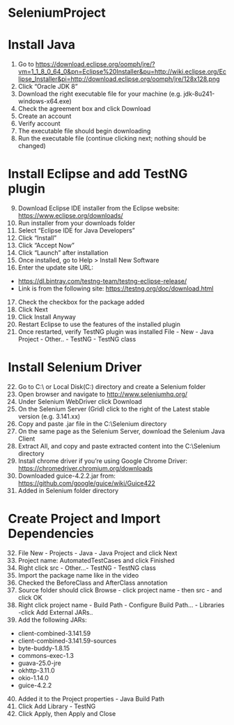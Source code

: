 # SeleniumProject
# Install Java
1. Go to https://download.eclipse.org/oomph/jre/?vm=1_1_8_0_64_0&pn=Eclipse%20Installer&pu=http://wiki.eclipse.org/Eclipse_Installer&pi=http://download.eclipse.org/oomph/jre/128x128.png
2. Click “Oracle JDK 8”
3. Download the right executable file for your machine (e.g. jdk-8u241-windows-x64.exe)
4. Check the agreement box and click Download
5. Create an account
6. Verify account
7. The executable file should begin downloading
8. Run the executable file (continue clicking next; nothing should be changed)

# Install Eclipse and add TestNG plugin
9. Download Eclipse IDE installer from the Eclipse website: https://www.eclipse.org/downloads/
10. Run installer from your downloads folder
11. Select “Eclipse IDE for Java Developers”
12. Click “Install”
13. Click “Accept Now”
14. Click “Launch” after installation
15. Once installed, go to Help > Install New Software
16. Enter the update site URL:
- https://dl.bintray.com/testng-team/testng-eclipse-release/
- Link is from the following site: https://testng.org/doc/download.html
17. Check the checkbox for the package added
18. Click Next
19. Click Install Anyway
20. Restart Eclipse to use the features of the installed plugin
21. Once restarted, verify TestNG plugin was installed File - New - Java Project - Other.. - TestNG - TestNG class

# Install Selenium Driver
22. Go to C:\ or Local Disk(C:) directory and create a Selenium folder
23. Open browser and navigate to http://www.seleniumhq.org/
24. Under Selenium WebDriver click Download
25. On the Selenium Server (Grid) click to the right of the Latest stable version (e.g. 3.141.xx)
26. Copy and paste .jar file in the C:\Selenium directory
27. On the same page as the Selenium Server, download the Selenium Java Client
28. Extract All, and copy and paste extracted content into the C:\Selenium directory
29. Install chrome driver if you’re using Google Chrome Driver: https://chromedriver.chromium.org/downloads
30. Downloaded guice-4.2.2.jar from: https://github.com/google/guice/wiki/Guice422
31. Added in Selenium folder directory

# Create Project and Import Dependencies
32. File New - Projects - Java - Java Project and click Next
33. Project name: AutomatedTestCases and click Finished
34. Right click src - Other…- TestNG - TestNG class
35. Import the package name like in the video
36. Checked the BeforeClass and AfterClass annotation
37. Source folder should click Browse - click project name - then src - and click OK 
38. Right click project name - Build Path - Configure Build Path… - Libraries -click Add External JARs..
39. Add the following JARs:
- client-combined-3.141.59
- client-combined-3.141.59-sources
- byte-buddy-1.8.15
- commons-exec-1.3
- guava-25.0-jre
- okhttp-3.11.0
- okio-1.14.0
- guice-4.2.2
40. Added it to the Project properties - Java Build Path
41. Click Add Library - TestNG
42. Click Apply, then Apply and Close